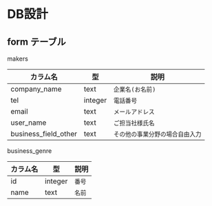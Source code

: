 # DB設計

## form テーブル

makers

| カラム名 | 型 | 説明 |
| --- | --- | --- |
| company_name | text | `企業名(お名前)` |
| tel | integer | `電話番号` |
| email | text | `メールアドレス` |
| user_name | text | `ご担当社様氏名` |
| business_field_other | text | `その他の事業分野の場合自由入力` |


business_genre

| カラム名 | 型 | 説明 |
| --- | --- | --- |
| id | integer | `番号` |
| name | text | `名前` |